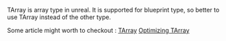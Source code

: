 TArray is array type in unreal. It is supported for blueprint type, so better to use TArray instead of the other type. 

Some article might worth to checkout :
[TArray](https://docs.unrealengine.com/en-US/Programming/UnrealArchitecture/TArrays/index.html)
[Optimizing TArray](https://www.unrealengine.com/en-US/blog/optimizing-tarray-usage-for-performance)

